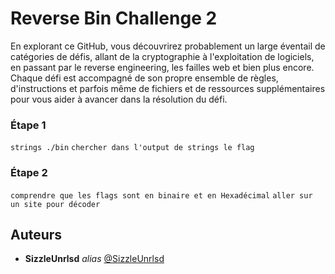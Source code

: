 # Reverse Bin Challenge 2

En explorant ce GitHub, vous découvrirez probablement un large éventail de catégories de défis, allant de la cryptographie à l'exploitation de logiciels, en passant par le reverse engineering, les failles web et bien plus encore. Chaque défi est accompagné de son propre ensemble de règles, d'instructions et parfois même de fichiers et de ressources supplémentaires pour vous aider à avancer dans la résolution du défi.

### Étape 1

``strings ./bin``
``chercher dans l'output de strings le flag``

### Étape 2

``comprendre que les flags sont en binaire et en Hexadécimal``
``aller sur un site pour décoder``

## Auteurs
* **SizzleUnrlsd** _alias_ [@SizzleUnrlsd](https://github.com/SizzleUnrlsd)
